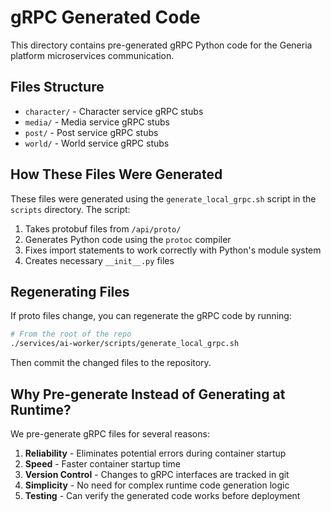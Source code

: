 # gRPC Generated Code

This directory contains pre-generated gRPC Python code for the Generia platform microservices communication.

## Files Structure

- `character/` - Character service gRPC stubs
- `media/` - Media service gRPC stubs
- `post/` - Post service gRPC stubs
- `world/` - World service gRPC stubs

## How These Files Were Generated

These files were generated using the `generate_local_grpc.sh` script in the `scripts` directory. The script:

1. Takes protobuf files from `/api/proto/`
2. Generates Python code using the `protoc` compiler
3. Fixes import statements to work correctly with Python's module system
4. Creates necessary `__init__.py` files

## Regenerating Files

If proto files change, you can regenerate the gRPC code by running:

```bash
# From the root of the repo
./services/ai-worker/scripts/generate_local_grpc.sh
```

Then commit the changed files to the repository.

## Why Pre-generate Instead of Generating at Runtime?

We pre-generate gRPC files for several reasons:

1. **Reliability** - Eliminates potential errors during container startup
2. **Speed** - Faster container startup time
3. **Version Control** - Changes to gRPC interfaces are tracked in git
4. **Simplicity** - No need for complex runtime code generation logic
5. **Testing** - Can verify the generated code works before deployment